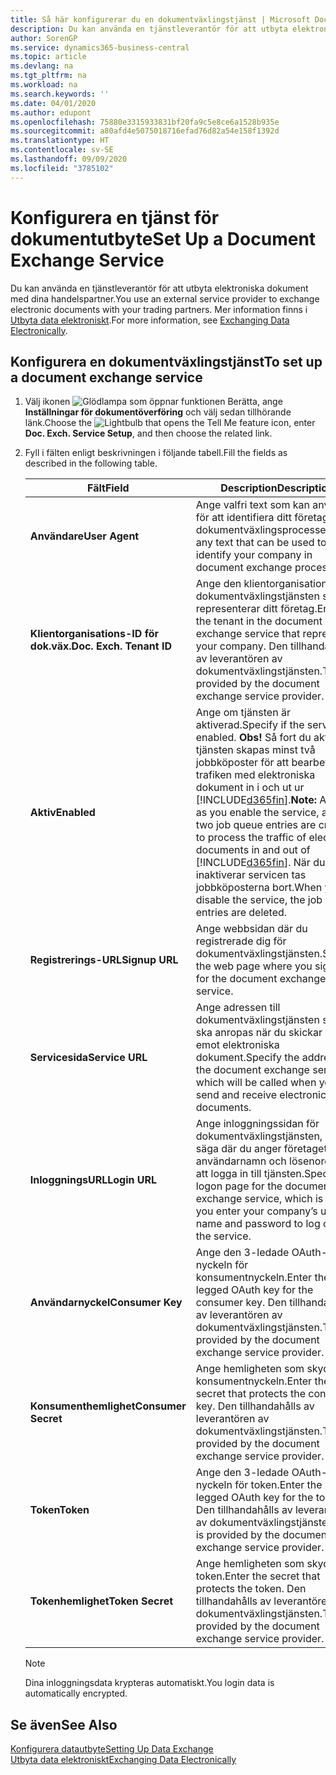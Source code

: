 ```yaml
---
title: Så här konfigurerar du en dokumentväxlingstjänst | Microsoft Docs
description: Du kan använda en tjänstleverantör för att utbyta elektroniska dokument med dina handelspartner.
author: SorenGP
ms.service: dynamics365-business-central
ms.topic: article
ms.devlang: na
ms.tgt_pltfrm: na
ms.workload: na
ms.search.keywords: ''
ms.date: 04/01/2020
ms.author: edupont
ms.openlocfilehash: 75880e3315933831bf20fa9c5e8ce6a1528b935e
ms.sourcegitcommit: a80afd4e5075018716efad76d82a54e158f1392d
ms.translationtype: HT
ms.contentlocale: sv-SE
ms.lasthandoff: 09/09/2020
ms.locfileid: "3785102"
---
```

# <a name="set-up-a-document-exchange-service"></a><span data-ttu-id="e551b-103">Konfigurera en tjänst för dokumentutbyte</span><span class="sxs-lookup"><span data-stu-id="e551b-103">Set Up a Document Exchange Service</span></span>
<span data-ttu-id="e551b-104">Du kan använda en tjänstleverantör för att utbyta elektroniska dokument med dina handelspartner.</span><span class="sxs-lookup"><span data-stu-id="e551b-104">You use an external service provider to exchange electronic documents with your trading partners.</span></span> <span data-ttu-id="e551b-105">Mer information finns i [Utbyta data elektroniskt](across-data-exchange.md).</span><span class="sxs-lookup"><span data-stu-id="e551b-105">For more information, see [Exchanging Data Electronically](across-data-exchange.md).</span></span>  

## <a name="to-set-up-a-document-exchange-service"></a><span data-ttu-id="e551b-106">Konfigurera en dokumentväxlingstjänst</span><span class="sxs-lookup"><span data-stu-id="e551b-106">To set up a document exchange service</span></span>  
1. <span data-ttu-id="e551b-107">Välj ikonen ![Glödlampa som öppnar funktionen Berätta](media/ui-search/search_small.png "Berätta vad du vill göra"), ange **Inställningar för dokumentöverföring** och välj sedan tillhörande länk.</span><span class="sxs-lookup"><span data-stu-id="e551b-107">Choose the ![Lightbulb that opens the Tell Me feature](media/ui-search/search_small.png "Tell me what you want to do") icon, enter **Doc. Exch. Service Setup**, and then choose the related link.</span></span>  
2. <span data-ttu-id="e551b-108">Fyll i fälten enligt beskrivningen i följande tabell.</span><span class="sxs-lookup"><span data-stu-id="e551b-108">Fill the fields as described in the following table.</span></span>  

    |<span data-ttu-id="e551b-109">Fält</span><span class="sxs-lookup"><span data-stu-id="e551b-109">Field</span></span>|<span data-ttu-id="e551b-110">Description</span><span class="sxs-lookup"><span data-stu-id="e551b-110">Description</span></span>|  
    |---------------------------------|---------------------------------------|  
    |<span data-ttu-id="e551b-111">**Användare**</span><span class="sxs-lookup"><span data-stu-id="e551b-111">**User Agent**</span></span>|<span data-ttu-id="e551b-112">Ange valfri text som kan användas för att identifiera ditt företag i dokumentväxlingsprocesser.</span><span class="sxs-lookup"><span data-stu-id="e551b-112">Enter any text that can be used to identify your company in document exchange processes.</span></span>|  
    |<span data-ttu-id="e551b-113">**Klientorganisations-ID för dok.väx.**</span><span class="sxs-lookup"><span data-stu-id="e551b-113">**Doc. Exch. Tenant ID**</span></span>|<span data-ttu-id="e551b-114">Ange den klientorganisation i dokumentväxlingstjänsten som representerar ditt företag.</span><span class="sxs-lookup"><span data-stu-id="e551b-114">Enter the tenant in the document exchange service that represents your company.</span></span> <span data-ttu-id="e551b-115">Den tillhandahålls av leverantören av dokumentväxlingstjänsten.</span><span class="sxs-lookup"><span data-stu-id="e551b-115">This is provided by the document exchange service provider.</span></span>|  
    |<span data-ttu-id="e551b-116">**Aktiv**</span><span class="sxs-lookup"><span data-stu-id="e551b-116">**Enabled**</span></span>|<span data-ttu-id="e551b-117">Ange om tjänsten är aktiverad.</span><span class="sxs-lookup"><span data-stu-id="e551b-117">Specify if the service is enabled.</span></span> <span data-ttu-id="e551b-118">**Obs!** Så fort du aktiverar tjänsten skapas minst två jobbköposter för att bearbeta trafiken med elektroniska dokument in i och ut ur [!INCLUDE[d365fin](includes/d365fin_md.md)].</span><span class="sxs-lookup"><span data-stu-id="e551b-118">**Note:**  As soon as you enable the service, at least two job queue entries are created to process the traffic of electronic documents in and out of [!INCLUDE[d365fin](includes/d365fin_md.md)].</span></span> <span data-ttu-id="e551b-119">När du inaktiverar servicen tas jobbköposterna bort.</span><span class="sxs-lookup"><span data-stu-id="e551b-119">When you disable the service, the job queue entries are deleted.</span></span>|  
    |<span data-ttu-id="e551b-120">**Registrerings-URL**</span><span class="sxs-lookup"><span data-stu-id="e551b-120">**Signup URL**</span></span>|<span data-ttu-id="e551b-121">Ange webbsidan där du registrerade dig för dokumentväxlingstjänsten.</span><span class="sxs-lookup"><span data-stu-id="e551b-121">Specify the web page where you sign up for the document exchange service.</span></span>|  
    |<span data-ttu-id="e551b-122">**Servicesida**</span><span class="sxs-lookup"><span data-stu-id="e551b-122">**Service URL**</span></span>|<span data-ttu-id="e551b-123">Ange adressen till dokumentväxlingstjänsten som ska anropas när du skickar och tar emot elektroniska dokument.</span><span class="sxs-lookup"><span data-stu-id="e551b-123">Specify the address of the document exchange service, which will be called when you send and receive electronic documents.</span></span>|  
    |<span data-ttu-id="e551b-124">**InloggningsURL**</span><span class="sxs-lookup"><span data-stu-id="e551b-124">**Login URL**</span></span>|<span data-ttu-id="e551b-125">Ange inloggningssidan för dokumentväxlingstjänsten, det vill säga där du anger företagets användarnamn och lösenord för att logga in till tjänsten.</span><span class="sxs-lookup"><span data-stu-id="e551b-125">Specify the logon page for the document exchange service, which is where you enter your company’s user name and password to log on to the service.</span></span>|  
    |<span data-ttu-id="e551b-126">**Användarnyckel**</span><span class="sxs-lookup"><span data-stu-id="e551b-126">**Consumer Key**</span></span>|<span data-ttu-id="e551b-127">Ange den 3-ledade OAuth-nyckeln för konsumentnyckeln.</span><span class="sxs-lookup"><span data-stu-id="e551b-127">Enter the 3-legged OAuth key for the consumer key.</span></span> <span data-ttu-id="e551b-128">Den tillhandahålls av leverantören av dokumentväxlingstjänsten.</span><span class="sxs-lookup"><span data-stu-id="e551b-128">This is provided by the document exchange service provider.</span></span>|  
    |<span data-ttu-id="e551b-129">**Konsumenthemlighet**</span><span class="sxs-lookup"><span data-stu-id="e551b-129">**Consumer Secret**</span></span>|<span data-ttu-id="e551b-130">Ange hemligheten som skyddar konsumentnyckeln.</span><span class="sxs-lookup"><span data-stu-id="e551b-130">Enter the secret that protects the consumer key.</span></span> <span data-ttu-id="e551b-131">Den tillhandahålls av leverantören av dokumentväxlingstjänsten.</span><span class="sxs-lookup"><span data-stu-id="e551b-131">This is provided by the document exchange service provider.</span></span>|  
    |<span data-ttu-id="e551b-132">**Token**</span><span class="sxs-lookup"><span data-stu-id="e551b-132">**Token**</span></span>|<span data-ttu-id="e551b-133">Ange den 3-ledade OAuth-nyckeln för token.</span><span class="sxs-lookup"><span data-stu-id="e551b-133">Enter the 3-legged OAuth key for the token.</span></span> <span data-ttu-id="e551b-134">Den tillhandahålls av leverantören av dokumentväxlingstjänsten.</span><span class="sxs-lookup"><span data-stu-id="e551b-134">This is provided by the document exchange service provider.</span></span>|  
    |<span data-ttu-id="e551b-135">**Tokenhemlighet**</span><span class="sxs-lookup"><span data-stu-id="e551b-135">**Token Secret**</span></span>|<span data-ttu-id="e551b-136">Ange hemligheten som skyddar token.</span><span class="sxs-lookup"><span data-stu-id="e551b-136">Enter the secret that protects the token.</span></span> <span data-ttu-id="e551b-137">Den tillhandahålls av leverantören av dokumentväxlingstjänsten.</span><span class="sxs-lookup"><span data-stu-id="e551b-137">This is provided by the document exchange service provider.</span></span>|  

    > [!NOTE]  
    > <span data-ttu-id="e551b-138">Dina inloggningsdata krypteras automatiskt.</span><span class="sxs-lookup"><span data-stu-id="e551b-138">You login data is automatically encrypted.</span></span>

## <a name="see-also"></a><span data-ttu-id="e551b-139">Se även</span><span class="sxs-lookup"><span data-stu-id="e551b-139">See Also</span></span>  
[<span data-ttu-id="e551b-140">Konfigurera datautbyte</span><span class="sxs-lookup"><span data-stu-id="e551b-140">Setting Up Data Exchange</span></span>](across-set-up-data-exchange.md)  
[<span data-ttu-id="e551b-141">Utbyta data elektroniskt</span><span class="sxs-lookup"><span data-stu-id="e551b-141">Exchanging Data Electronically</span></span>](across-data-exchange.md)
